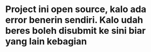 <h1>Project ini open source, kalo ada error benerin sendiri. Kalo udah beres boleh disubmit ke sini biar yang lain kebagian</h1>
